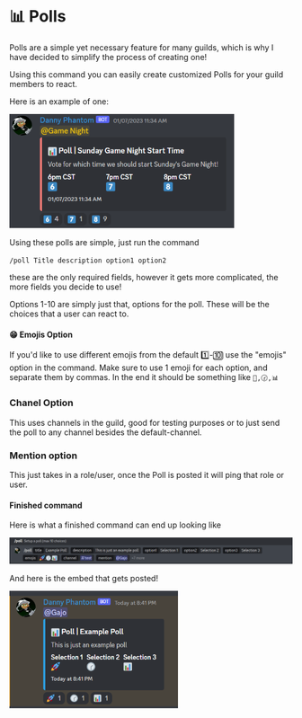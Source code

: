 # 📊 Polls

Polls are a simple yet necessary feature for many guilds, which is why I have decided to simplify the process of creating one!

Using this command you can easily create customized Polls for your guild members to react.

Here is an example of one:

<img src="images/PollExample.png" width=400>

Using these polls are simple, just run the command

`/poll Title description option1 option2`

these are the only required fields, however it gets more complicated, the more fields you decide to use!

Options 1-10 are simply just that, options for the poll. These will be the choices that a user can react to.

#### 😁 Emojis Option

If you'd like to use different emojis from the default 1️⃣-🔟
use the "emojis" option in the command.
Make sure to use 1 emoji for each option, and separate them by commas.
In the end it should be something like
`🚀,🕝,📊`

### Chanel Option

This uses channels in the guild, good for testing purposes or to just send the poll to any channel besides the default-channel.

### Mention option

This just takes in a role/user, once the Poll is posted it will ping that role or user.

#### Finished command

Here is what a finished command can end up looking like

<img src="images/pollcommand.png" width=650>

And here is the embed that gets posted!

<img src="images/PollExample2.png" width=300>